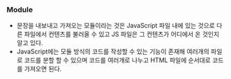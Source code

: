 ### Module
- 문장을 내보내고 가져오는 모듈이라는 것은 JavaScript 파일 내에 있는 것으로 다른 파일에서 컨텐츠를 불러올 수 있고 JS 파일은 그 컨텐츠가 어디에서 온 것인지 알고 있다. 
- JavaScript에는 모듈 방식의 코드를 작성할 수 있는 기능이 존재해 여러개의 파일로 코드를 분할 할 수 있으며 코드를 여러개로 나누고 HTML 파일에 순서대로 코드를 가져오면 된다.
